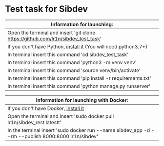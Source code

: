 # Test task for Sibdev

**Information for launching:** |
------------------------------ |
Open the terminal and insert 'git clone https://github.com/lr1n/sibdev_test_task'|
If you don't have Python, [install it](https://www.python.org/) (You will need python3.7+)|
In terminal insert this command 'cd sibdev_test_task'|
In terminal insert this command 'python3 -m venv venv'|
In terminal insert this command 'source venv/bin/activate'|
In terminal insert this command 'pip install -r requirements.txt'|
In terminal insert this command 'python manage.py runserver'|

**Information for launching with Docker:** |
------------------------------ |
If you don't have Docker, [install it](https://docs.docker.com/get-docker/)|
Open the terminal and insert 'sudo docker pull lr1n/sibdev_rest:latestt'|
In the terminal insert 'sudo docker run --name sibdev_app -d --rm --publish 8000:8000 lr1n/sibdev'|
